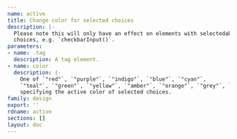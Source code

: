 ```yaml
---
name: active
title: Change color for selected choices
description: |-
  Please note this will only have an effect on elements with selectedable
  choices, e.g. `checkbarInput()`.
parameters:
- name: .tag
  description: A tag element.
- name: color
  description: |-
    One of `"red"`, `"purple"`, `"indigo"`, `"blue"`, `"cyan"`,
    `"teal"`, `"green"`, `"yellow"`, `"amber"`, `"orange"`, `"grey"`, `"white"`
    specifying the active color of selected choices.
family: design
export: ''
rdname: active
sections: []
layout: doc
---
```

